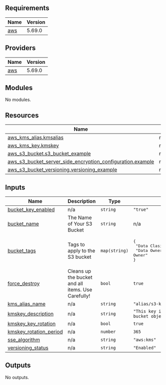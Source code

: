 ## Requirements

| Name | Version |
|------|---------|
| <a name="requirement_aws"></a> [aws](#requirement\_aws) | 5.69.0 |

## Providers

| Name | Version |
|------|---------|
| <a name="provider_aws"></a> [aws](#provider\_aws) | 5.69.0 |

## Modules

No modules.

## Resources

| Name | Type |
|------|------|
| [aws_kms_alias.kmsalias](https://registry.terraform.io/providers/hashicorp/aws/5.69.0/docs/resources/kms_alias) | resource |
| [aws_kms_key.kmskey](https://registry.terraform.io/providers/hashicorp/aws/5.69.0/docs/resources/kms_key) | resource |
| [aws_s3_bucket.s3_bucket_example](https://registry.terraform.io/providers/hashicorp/aws/5.69.0/docs/resources/s3_bucket) | resource |
| [aws_s3_bucket_server_side_encryption_configuration.example](https://registry.terraform.io/providers/hashicorp/aws/5.69.0/docs/resources/s3_bucket_server_side_encryption_configuration) | resource |
| [aws_s3_bucket_versioning.versioning_example](https://registry.terraform.io/providers/hashicorp/aws/5.69.0/docs/resources/s3_bucket_versioning) | resource |

## Inputs

| Name | Description | Type | Default | Required |
|------|-------------|------|---------|:--------:|
| <a name="input_bucket_key_enabled"></a> [bucket\_key\_enabled](#input\_bucket\_key\_enabled) | n/a | `string` | `"true"` | no |
| <a name="input_bucket_name"></a> [bucket\_name](#input\_bucket\_name) | The Name of Your S3 Bucket | `string` | n/a | yes |
| <a name="input_bucket_tags"></a> [bucket\_tags](#input\_bucket\_tags) | Tags to apply to the S3 bucket | `map(string)` | <pre>{<br/>  "Data Clasification": "GDPR",<br/>  "Data Owner": "Bucket Owner"<br/>}</pre> | no |
| <a name="input_force_destroy"></a> [force\_destroy](#input\_force\_destroy) | Cleans up the bucket and all items. Use Carefully! | `bool` | `true` | no |
| <a name="input_kms_alias_name"></a> [kms\_alias\_name](#input\_kms\_alias\_name) | n/a | `string` | `"alias/s3-kms-alias"` | no |
| <a name="input_kmskey_description"></a> [kmskey\_description](#input\_kmskey\_description) | n/a | `string` | `"This key is used to encrypt bucket objects"` | no |
| <a name="input_kmskey_key_rotation"></a> [kmskey\_key\_rotation](#input\_kmskey\_key\_rotation) | n/a | `bool` | `true` | no |
| <a name="input_kmskey_rotation_period"></a> [kmskey\_rotation\_period](#input\_kmskey\_rotation\_period) | n/a | `number` | `365` | no |
| <a name="input_sse_algorithm"></a> [sse\_algorithm](#input\_sse\_algorithm) | n/a | `string` | `"aws:kms"` | no |
| <a name="input_versioning_status"></a> [versioning\_status](#input\_versioning\_status) | n/a | `string` | `"Enabled"` | no |

## Outputs

No outputs.
